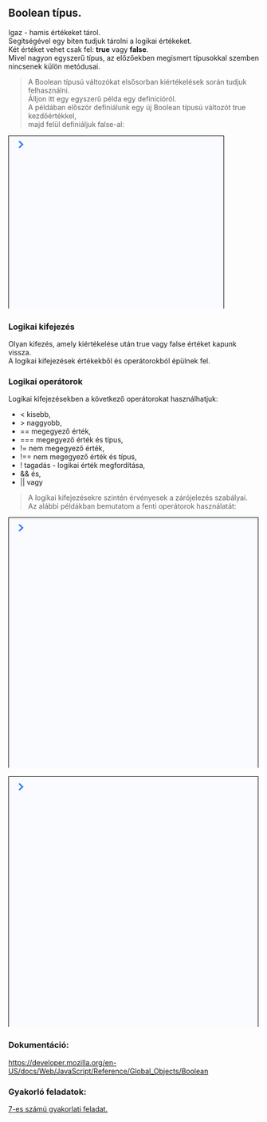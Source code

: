 ## Boolean típus.  
Igaz - hamis értékeket tárol.  
Segítségével egy biten tudjuk tárolni a logikai értékeket.  
Két értéket vehet csak fel: __true__ vagy __false__.  
Mivel nagyon egyszerű típus, az előzőekben megismert típusokkal szemben 
nincsenek külön metódusai. 
> A Boolean típusú változókat elsősorban kiértékelések során tudjuk felhasználni.  
Álljon itt egy egyszerű példa egy definícióról.  
A példában először definiálunk egy új Boolean típusú változót true kezdőértékkel,  
majd felül definiáljuk false-al:
  
![Boolean definíció](/docs/basic/week2/image/variable_types_boolean_definition.gif)
  
### Logikai kifejezés  
Olyan kifezés, amely kiértékelése után true vagy false értéket kapunk vissza.  
A logikai kifejezések értékekből és operátorokból épülnek fel.  
  
### Logikai operátorok  
Logikai kifejezésekben a következő operátorokat használhatjuk:  
  - < kisebb,  
  - \> naggyobb,  
  - == megegyező érték,  
  - === megegyező érték és típus,  
  - != nem megegyező érték,  
  - !== nem megegyező érték és típus,  
  - ! tagadás - logikai érték megfordítása,  
  - && és,  
  - || vagy  

> A logikai kifejezésekre szintén érvényesek a zárójelezés szabályai.  
Az alábbi példákban bemutatom a fenti operátorok használatát:  
  
![Boolean operátorok](/docs/basic/week2/image/variable_types_boolean_operators.gif)  
  
![Boolean operátorok](/docs/basic/week2/image/variable_types_boolean_operators_2.gif)

### Dokumentáció: 
https://developer.mozilla.org/en-US/docs/Web/JavaScript/Reference/Global_Objects/Boolean  

### Gyakorló feladatok:
<a href="http://cherryapps.hu/yellow-road" target="_blank">7-es számú gyakorlati feladat.</a>
